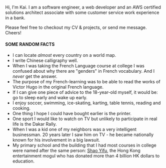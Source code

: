 Hi, I'm Kai. I am a software engineer, a web developer and an AWS certified solutions architect associate with some customer service work experience in a bank.

Please feel free to checkout my CV & projects, or send me message. Cheers!

#### SOME RANDOM FACTS

- I can locate _almost_ every country on a world map.
- I write Chinese calligraphy well.
- When I was taking the French Language course at college I was confused about why there are "genders" in French vocabulary. And I _never_ get the answer.
- The purpose of my French-learning was to be able to read the works of Victor Hugo in the original French language.
- If I can give one piece of advice to the 18-year-old myself, it would be: go to sleep early and wake up early.
- I enjoy soccer, swimming, ice-skating, karting, table tennis, reading and cooking.
- One thing I hope I could have bought earlier is the printer.
- One sport I would like to watch on TV but unlikely to participate in real life is the Dakar Rally.
- When I was a kid one of my neighbors was a very intelligent businessman. 20 years later I saw him on TV - he became nationally known for his involvement in a big lawsuit.
- My primary school and the building that I had most courses in college were named after the same person: [Shao Yifu](https://en.wikipedia.org/wiki/Run_Run_Shaw), the Hong Kong entertainment mogul who has donated more than 4 billion HK dollars to education.
